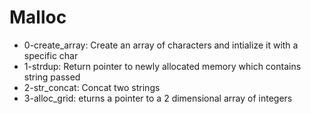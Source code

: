 # Malloc

- 0-create_array: Create an array of characters and intialize it with a specific char
- 1-strdup: Return pointer to newly allocated memory which contains string passed
- 2-str_concat: Concat two strings
- 3-alloc_grid: eturns a pointer to a 2 dimensional array of integers
